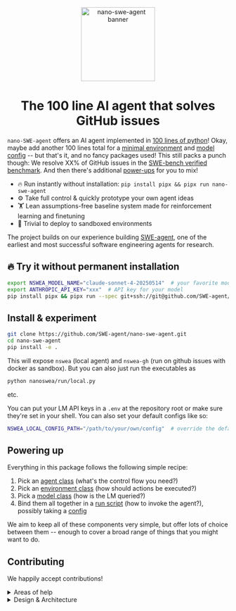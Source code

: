<div align="center">

<img src="docs/assets/nano-swe-agent-banner.svg" alt="nano-swe-agent banner" style="height: 12em"/>
<h1>The 100 line AI agent that solves GitHub issues</h1>

</div>

`nano-SWE-agent` offers an AI agent implemented in [100 lines of python](https://github.com/SWE-agent/nano-swe-agent/blob/main/nanoswea/agents/micro.py)!
Okay, maybe add another 100 lines total for a [minimal environment](https://github.com/SWE-agent/nano-swe-agent/blob/main/nanoswea/environments/local.py)
and [model config](https://github.com/SWE-agent/nano-swe-agent/blob/main/nanoswea/models/litellm_model.py) -- but that's it, and no fancy packages used!
This still packs a punch though: We resolve XX% of GitHub issues in the [SWE-bench verified benchmark](https://www.swebench.com/).
And then there's additional [power-ups](#powering-up) for you to mix!

- 🔥 Run instantly without installation: `pip install pipx && pipx run nano-swe-agent`
- ⚙️ Take full control & quickly prototype your own agent ideas
- 🏋 Lean assumptions-free baseline system made for reinforcement learning and finetuning
- 🐳 Trivial to deploy to sandboxed environments

The project builds on our experience building [SWE-agent](https://swe-agent.com), one of the earliest and most successful software engineering agents for research.

## 🔥 Try it without permanent installation <a target="fire"/>

```bash
export NSWEA_MODEL_NAME="claude-sonnet-4-20250514"  # your favorite model
export ANTHROPIC_API_KEY="xxx"  # API key for your model
pip install pipx && pipx run --spec git+ssh://git@github.com/SWE-agent/micro-swe-agent micro-swe-agent
```

## Install & experiment

```bash
git clone https://github.com/SWE-agent/nano-swe-agent.git
cd nano-swe-agent
pip install -e .
```

This will expose `nswea` (local agent) and `nswea-gh` (run on github issues with docker as sandbox).
But you can also just run the executables as

```bash
python nanoswea/run/local.py
```

etc.

You can put your LM API keys in a `.env` at the repository root or make sure they're set in your shell.
You can also set your default configs like so:

```bash
NSWEA_LOCAL_CONFIG_PATH="/path/to/your/own/config"  # override the default config for nswea 
```

## Powering up <a target="powerup"/>

Everything in this package follows the following simple recipe:

1. Pick an [agent class](https://github.com/SWE-agent/nano-swe-agent/blob/main/nanoswea/agents) (what's the control flow you need?)
2. Pick an [environment class](https://github.com/SWE-agent/nano-swe-agent/blob/main/nanoswea/environments) (how should actions be executed?)
3. Pick a [model class](https://github.com/SWE-agent/nano-swe-agent/blob/main/nanoswea/models) (how is the LM queried?)
4. Bind them all together in a [run script](https://github.com/SWE-agent/nano-swe-agent/blob/main/nanoswea/run) (how to invoke the agent?), possibly taking a [config](https://github.com/SWE-agent/nano-swe-agent/blob/main/nanoswea/config)

We aim to keep all of these components very simple, but offer lots of choice between them -- enough to cover a broad range of
things that you might want to do.

## Contributing

We happily accept contributions!

<details>
<summary>Areas of help</summary>

- Support for more models (anything where `litellm` doesn't work out of the box)
- Documentation, examples, tutorials, etc.
- Support for more environments & deployments (e.g., run it as a github action, etc.)
- Take a look at the [issues](https://github.com/SWE-agent/nano-swe-agent/issues) and see if there's anything you'd like to work on!

</details>

<details>
<summary>Design & Architecture</summary>

- `nano-swe-agent` aims to stay minimalistic & hackable
- To extend features, we prefer to add a new version of the one of the four components above, rather than making the existing components more complex
- Components should be relatively self-contained, but if there are utilities that might be shared, add a `utils` folder (like [this one](https://github.com/SWE-agent/nano-swe-agent/tree/main/nanoswea/models/utils)). But keep it simple!
- If your component is a bit more specific, add it into an `extra` folder (like [this one](https://github.com/SWE-agent/nano-swe-agent/tree/main/nanoswea/run/extra))
- Our target audience is anyone who doesn't shy away from modifying a bit of code (especially a run script) to get what they want
- Therefore, not everything needs to be configurable with the config files, but it should be easy to use with a run script
- Many LMs write very verbose code -- please clean it up! Same goes for the tests. They should still be concise and readable.
- Please install `pre-commit` (`pip install pre-commit && pre-commit install`) and run it before committing. This will enforce our style guide.

</details>
